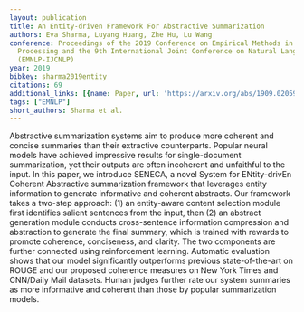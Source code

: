 ```yaml
---
layout: publication
title: An Entity-driven Framework For Abstractive Summarization
authors: Eva Sharma, Luyang Huang, Zhe Hu, Lu Wang
conference: Proceedings of the 2019 Conference on Empirical Methods in Natural Language
  Processing and the 9th International Joint Conference on Natural Language Processing
  (EMNLP-IJCNLP)
year: 2019
bibkey: sharma2019entity
citations: 69
additional_links: [{name: Paper, url: 'https://arxiv.org/abs/1909.02059'}]
tags: ["EMNLP"]
short_authors: Sharma et al.
---
```

Abstractive summarization systems aim to produce more coherent and concise
summaries than their extractive counterparts. Popular neural models have
achieved impressive results for single-document summarization, yet their
outputs are often incoherent and unfaithful to the input. In this paper, we
introduce SENECA, a novel System for ENtity-drivEn Coherent Abstractive
summarization framework that leverages entity information to generate
informative and coherent abstracts. Our framework takes a two-step approach:
(1) an entity-aware content selection module first identifies salient sentences
from the input, then (2) an abstract generation module conducts cross-sentence
information compression and abstraction to generate the final summary, which is
trained with rewards to promote coherence, conciseness, and clarity. The two
components are further connected using reinforcement learning. Automatic
evaluation shows that our model significantly outperforms previous
state-of-the-art on ROUGE and our proposed coherence measures on New York Times
and CNN/Daily Mail datasets. Human judges further rate our system summaries as
more informative and coherent than those by popular summarization models.